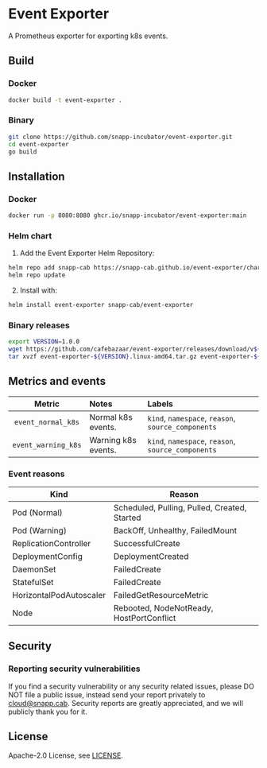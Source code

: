 # Event Exporter

A Prometheus exporter for exporting k8s events.

## Build

### Docker

```bash
docker build -t event-exporter .
```

### Binary

```bash
git clone https://github.com/snapp-incubator/event-exporter.git
cd event-exporter
go build
```

## Installation

### Docker

```bash
docker run -p 8080:8080 ghcr.io/snapp-incubator/event-exporter:main
```

### Helm chart

1. Add the Event Exporter Helm Repository:

```bash
helm repo add snapp-cab https://snapp-cab.github.io/event-exporter/charts
helm repo update
```

2. Install with:

```bash
helm install event-exporter snapp-cab/event-exporter
```

### Binary releases

```bash
export VERSION=1.0.0
wget https://github.com/cafebazaar/event-exporter/releases/download/v${VERSION}/event-exporter-${VERSION}.linux-amd64.tar.gz
tar xvzf event-exporter-${VERSION}.linux-amd64.tar.gz event-exporter-${VERSION}.linux-amd64/event-exporter
```

## Metrics and events

|       Metric        | Notes               | Labels                                             |
| :-----------------: | :------------------ | :------------------------------------------------- |
| `event_normal_k8s`  | Normal k8s events.  | `kind`, `namespace`, `reason`, `source_components` |
| `event_warning_k8s` | Warning k8s events. | `kind`, `namespace`, `reason`, `source_components` |

### Event reasons

| Kind                    | Reason                                       |
| ----------------------- | -------------------------------------------- |
| Pod (Normal)            | Scheduled, Pulling, Pulled, Created, Started |
| Pod (Warning)           | BackOff, Unhealthy, FailedMount              |
| ReplicationController   | SuccessfulCreate                             |
| DeploymentConfig        | DeploymentCreated                            |
| DaemonSet               | FailedCreate                                 |
| StatefulSet             | FailedCreate                                 |
| HorizontalPodAutoscaler | FailedGetResourceMetric                      |
| Node                    | Rebooted, NodeNotReady, HostPortConflict     |

## Security

### Reporting security vulnerabilities

If you find a security vulnerability or any security related issues, please DO NOT file a public issue,
instead send your report privately to cloud@snapp.cab.
Security reports are greatly appreciated, and we will publicly thank you for it.

## License

Apache-2.0 License, see [LICENSE](LICENSE).
